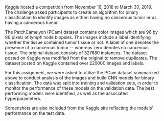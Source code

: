 Kaggle hosted a competition from November 16, 2018 to March 30, 2019.  The challenge asked participants to create an algorithm for binary classification to identify images as either: having no cancerous tumor or as having a cancerous tumor.

The PatchCamelyon (PCam) dataset contains color images which are 96 by 96 pixels of lymph node biopsies. The images include a label identifying whether the tissue contained tumor tissue or not. A label of one denotes the presence of a cancerous tumor -- whereas zero denotes no cancerous tissue. The original dataset consists of 327680 instances. The dataset posted on Kaggle was modified from the original to remove duplicates. The dataset posted on Kaggle contained over 220000 images and labels.

For this assignment, we were asked to utilize the PCam dataset summarized above to conduct analysis of the images and build CNN models for binary classification. The data was split into training and validation sets, in order to monitor the performance of these models on the validation data.  The best performing models were identified, as well as the associated hyperparameters.  

Screenshots are also included from the Kaggle site reflecting the models' performance on the test data.
